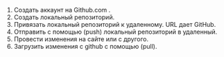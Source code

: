 1. Создать аккаунт на Github.com .
2. Создать локальный репозиторий.
3. Привязать локальный репозиторий к удаленному. URL дает GitHub.
4. Отправить с помощью (push) локальный репозиторий в удаленный.
5. Провести изменения на сайте или с другого.
6. Загрузить изменения с github с помощью (pull).